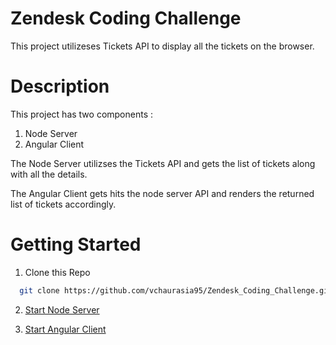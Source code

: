 # Zendesk Coding Challenge

This project utilizeses Tickets API to display all the tickets on the browser.

# Description

This project has two components :

1. Node Server
2. Angular Client

The Node Server utilizses the Tickets API and gets the list of tickets along with all the details.

The Angular Client gets hits the node server API and renders the returned list of tickets accordingly.

# Getting Started

1. Clone this Repo

 ```sh
   git clone https://github.com/vchaurasia95/Zendesk_Coding_Challenge.git
   ```
2. [Start Node Server](https://github.com/vchaurasia95/Zendesk_Coding_Challenge/blob/master/server/README.md)

3. [Start Angular Client](https://github.com/vchaurasia95/Zendesk_Coding_Challenge/tree/master/ticket-viewer#readme)


